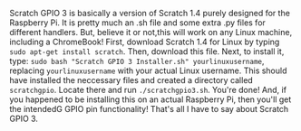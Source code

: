 Scratch GPIO 3 is basically a version of Scratch 1.4 purely designed for the Raspberry Pi. It is pretty much an .sh file and some extra .py files for
different handlers. But, believe it or not,this will work on any Linux machine, including a ChromeBook! First, download Scratch 1.4 for Linux by typing
`sudo apt-get install scratch`. Then, download this file. Next, to install it, type: `sudo bash "Scratch GPIO 3 Installer.sh" yourlinuxusername`, replacing
`yourlinuxusername` with your actual Linux username. This should have installed the neccessary files and created a directory called `scratchgpio`. Locate
there and run `./scratchgpio3.sh`. You're done! And, if you happened to be installing this on an actual Raspberry Pi, then you'll get the intendedG GPIO pin
functionality! That's all I have to say about Scratch GPIO 3.
